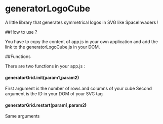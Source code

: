 generatorLogoCube
=================

A little library that generates symmetrical logos in SVG like SpaceInvaders !

##How to use ?


You have to copy the content of app.js in your own application and add the link to the generatorLogoCube.js in your DOM.

##Functions

There are two functions in your app.js :

#### generatorGrid.init(param1,param2) 

First argument is the number of rows and columns of your cube
Second argument is the ID in your DOM of your SVG tag

#### generatorGrid.restart(param1,param2)

Same arguments 
